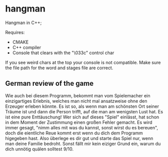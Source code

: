 # hangman

Hangman in C++;

Requires:
* CMAKE
* C++ compiler
* Console that clears with the "\033c" control char

If you see weird chars at the top your console is not compatible.
Make sure the file path for the word and stages file are correct.


## German review of the game
Wie auch bei diesem Programm, bekommt man vom Spielemacher ein einzigartiges Erlebnis, welches man nicht mal ansatzweise ohne den Erzeuger erleben könnte.
Es ist so, als wenn man am schönsten Ort seiner Träume ist und dann die Person trifft, auf die man am wenigsten Lust hat. Es ist eine pure Enttäuschung!
Wer sich auf dieses "Spiel" einlässt, hat schon in dem Moment der Zustimmung einen großen Fehler gemacht. Es wird immer gesagt, "nimm alles mit was du kannst, sonst wirst du es bereuen", doch die eientliche Reue kommt erst wenn du dich dem Programm higegeben hast. 
Also überlege es dir gut und starte das Spiel nur, wenn man deine Familie bedroht.
Sonst fällt mir kein eiziger Grund ein, warum du dich unnötig quälen solltest 9/10.
